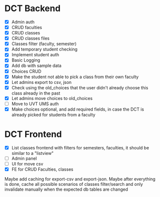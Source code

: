 # DCT Backend
- [x] Admin auth
- [x] CRUD faculties
- [x] CRUD classes
- [x] CRUD classes files
- [x] Classes filter (faculty, semester)
- [x] Add temporary student checking
- [x] Implement student auth
- [x] Basic Logging
- [x] Add db with sample data
- [x] Choices CRUD
- [x] Make the student not able to pick a class from their own faculty
- [x] Let admins export to csv, json
- [x] Check using the old_choices that the user didn't already choose this class already in the past
- [x] Let admins move choices to old_choices 
- [ ] Move to UVT UMS auth
- [x] Make choices optional, and add required fields, in case the DCT is already picked for students from a faculty

# DCT Frontend
- [x] List classes frontend with filters for semesters, faculties, it should be similar to a "listview"
- [ ] Admin panel
- [ ] UI for move csv
- [x] FE for CRUD Faculties, classes

Maybe add caching for export-csv and export-json.
Maybe after everything is done, cache all possible scenarios of classes filter/search and only invalidate manually when the expected db tables are changed